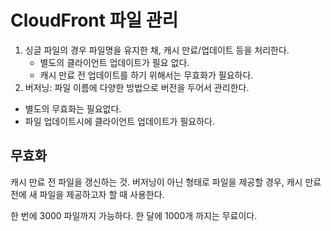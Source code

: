 CloudFront 파일 관리
=

1. 싱글 파일의 경우 파일명을 유지한 채, 캐시 만료/업데이트 등을 처리한다.
   - 별도의 클라이언트 업데이트가 필요 없다.
   - 캐시 만료 전 업데이트를 하기 위해서는 무효화가 필요하다.
2. 버저닝: 파일 이름에 다양한 방법으로 버전을 두어서 관리한다.
  - 별도의 무효화는 필요없다.
  - 파일 업데이트시에 클라이언트 업데이트가 필요하다.

무효화
-

캐시 만료 전 파일을 갱신하는 것.
버저닝이 아닌 형태로 파일을 제공할 경우, 캐시 만료 전에 새 파일을 제공하고자 할 때 사용한다.

한 번에 3000 파일까지 가능하다.
한 달에 1000개 까지는 무료이다.

